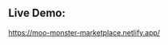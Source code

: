 <h2>
    Live Demo:
</h2>
<a href="https://moo-monster-marketplace.netlify.app/">
https://moo-monster-marketplace.netlify.app/
</a>
